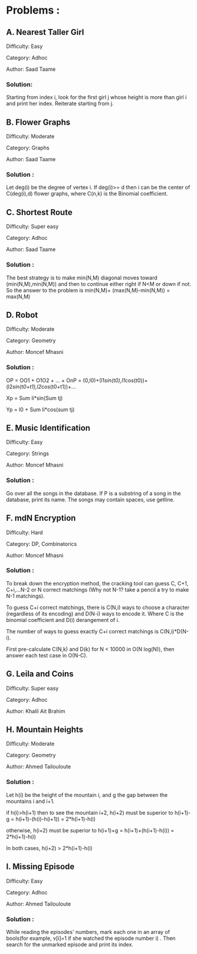 # Problems : 

## A. Nearest Taller Girl

Difficulty: Easy 

Category: Adhoc

Author: Saad Taame 

### Solution: 

Starting from index i, look for the first girl j whose height is more than girl i and print her index.
Reiterate starting from j.

## B. Flower Graphs

Difficulty: Moderate 

Category: Graphs

Author: Saad Taame 

### Solution :

Let deg(i) be the degree of vertex i. If deg(i)>= d then i can be the center of C(deg(i),d) flower graphs, where C(n,k) is the Binomial coefficient.

## C. Shortest Route

Difficulty: Super easy  

Category: Adhoc

Author: Saad Taame 

### Solution :

The best strategy is to make min(N,M) diagonal moves toward (min(N,M),min(N,M)) and then to continue either right if N<M or down if not.  
So the answer to the problem is min(N,M)+ (max(N,M)-min(N,M)) = max(N,M) 


## D. Robot

Difficulty: Moderate

Category: Geometry

Author: Moncef Mhasni

### Solution :
OP = OO1 + O1O2 + ... + OnP = (0,l0)+(l1*sin(t0),l1*cos(t0))+(l2*sin(t0+t1),l2*cos(t0+t1))+...

Xp = Sum li*sin(Sum tj)

Yp = l0 + Sum li*cos(sum tj)


## E. Music Identification

Difficulty: Easy

Category: Strings

Author: Moncef Mhasni

### Solution :

Go over all the songs in the database. If P is a substring of a song in the database, print its name. 
The songs may contain spaces, use getline. 

## F. mdN Encryption

Difficulty: Hard

Category: DP, Combinatorics 

Author: Moncef Mhasni

### Solution :

To break down the encryption method, the cracking tool can guess C, C+1, C+i,...N-2 or N correct matchings (Why not N-1? take a pencil a try to make N-1 matchings).

To guess C+i correct matchings, there is C(N,i) ways to choose a character (regardless of its encoding) and D(N-i) ways to encode it.
Where C is the binomial coefficient and D(i) derangement of i.

The number of ways to guess exactly C+i correct matchings is C(N,i)*D(N-i). 

First pre-calculate C(N,k) and D(k) for N < 10000 in O(N log(N)), then answer each test case in O(N-C). 

## G. Leila and Coins

Difficulty: Super easy

Category: Adhoc

Author: Khalil Ait Brahim

## H. Mountain Heights

Difficulty: Moderate

Category: Geometry

Author: Ahmed Tailouloute

### Solution :

Let h(i) be the height of the mountain i, and g the gap between the mountains i and i+1.

if h(i)>h(i+1) then to see the mountain i+2, h(i+2) must be superior to h(i+1)-g = h(i+1)-(h(i)-h(i+1)) = 2*h(i+1)-h(i)

otherwise, h(i+2) must be superior to h(i+1)+g =  h(i+1)+(h(i+1)-h(i)) = 2*h(i+1)-h(i)

In both cases, h(i+2) > 2*h(i+1)-h(i)

## I. Missing Episode

Difficulty: Easy

Category: Adhoc

Author: Ahmed Tailouloute

### Solution :

While reading the episodes' numbers, mark each one in an array of bools(for example, v[i]=1 if she watched the episode number i) . Then search for the unmarked episode and print its index. 
